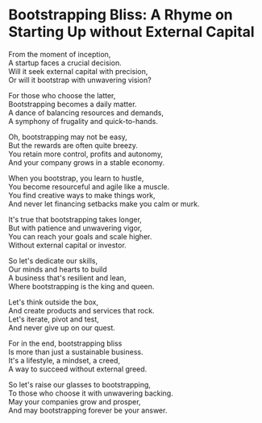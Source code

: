 # Bootstrapping Bliss: A Rhyme on Starting Up without External Capital

From the moment of inception,  
A startup faces a crucial decision.  
Will it seek external capital with precision,  
Or will it bootstrap with unwavering vision?  

For those who choose the latter,  
Bootstrapping becomes a daily matter.  
A dance of balancing resources and demands,  
A symphony of frugality and quick-to-hands.  

Oh, bootstrapping may not be easy,  
But the rewards are often quite breezy.  
You retain more control, profits and autonomy,  
And your company grows in a stable economy.  

When you bootstrap, you learn to hustle,  
You become resourceful and agile like a muscle.  
You find creative ways to make things work,  
And never let financing setbacks make you calm or murk.  

It's true that bootstrapping takes longer,  
But with patience and unwavering vigor,  
You can reach your goals and scale higher.  
Without external capital or investor.  

So let's dedicate our skills,  
Our minds and hearts to build  
A business that's resilient and lean,  
Where bootstrapping is the king and queen.  

Let's think outside the box,  
And create products and services that rock.  
Let's iterate, pivot and test,  
And never give up on our quest.  

For in the end, bootstrapping bliss  
Is more than just a sustainable business.  
It's a lifestyle, a mindset, a creed,  
A way to succeed without external greed.  

So let's raise our glasses to bootstrapping,  
To those who choose it with unwavering backing.  
May your companies grow and prosper,  
And may bootstrapping forever be your answer.